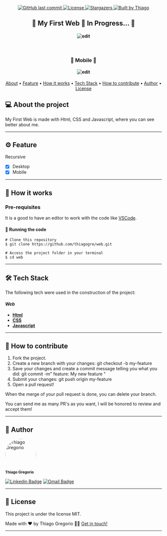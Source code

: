 <p align="center">
  <a href="https://github.com/thiagogre/web/commits/master">
    <img alt="GitHub last commit" src="https://img.shields.io/github/last-commit/thiagogre/web">
  </a>
    
   <a href="https://github.com/thiagogre/web/blob/master/LICENSE">
   	<img alt="License" src="https://img.shields.io/badge/license-MIT-brightgreen">
   </a>

   <a href="https://github.com/thiagogre/web/stargazers">
    <img alt="Stargazers" src="https://img.shields.io/github/stars/thiagogre/web?style=social">
  </a>

  <a href="https://www.linkedin.com/in/thiagogre/">
    <img alt="Built by Thiago" src="https://img.shields.io/badge/built%20by-Thiago%20Gregorio-%237519C1">
  </a>
</p>

<h2 align="center"> 
	🚧 My First Web 🚧 In Progress... 🚀
</h2>
<h4 align="center">
	  <img alt="edit" title="#MyWeb" src="./img/web.gif" style="max-width: 100%;">
</h4>
</br>
<h3 align="center"> 
	🚀 Mobile 🚀
</h3>
<h4 align="center">
	  <img alt="edit" title="#MyWeb" src="./img/mobile.gif" style="max-width: 60%;">
</h4>

<p align="center">
 <a href="#-about-the-project">About</a> •
 <a href="#%EF%B8%8F-Feature">Feature</a> •
 <a href="#-how-it-works">How it works</a> • 
 <a href="#-tech-stack">Tech Stack</a> • 
 <a href="#-how-to-contribute">How to contribute</a> • 
 <a href="#-author">Author</a> • 
 <a href="#user-content--license">License</a>
</p>


## 💻 About the project

My First Web is made with Html, CSS and Javascript, where you can see better about me. 

---

## ⚙️ Feature
Recursive
- [x] Desktop
- [x] Mobile

---

## 🚀 How it works

### Pre-requisites

It is a good to have an editor to work with the code like [VSCode](https://code.visualstudio.com/).


#### 🧭 Running the code

```
# Clone this repository
$ git clone https://github.com/thiagogre/web.git

# Access the project folder in your terminal
$ cd web
```
---

## 🛠 Tech Stack

The following tech were used in the construction of the project:

#### *Web*
-   **[Html](https://www.w3schools.com/html/)**
-   **[CSS](https://www.w3schools.com/css/)**
-   **[Javascript](https://www.w3schools.com/js/)**

---

## 💪 How to contribute

1. Fork the project.
2. Create a new branch with your changes: git checkout -b my-feature
3. Save your changes and create a commit message telling you what you did: git commit -m" feature: My new feature "
4. Submit your changes: git push origin my-feature
5. Open a pull request!

When the merge of your pull request is done, you can delete your branch.

You can send me as many PR's as you want, I will be honored to review and accept them!

---

## 🦸 Author


 <img style="border-radius: 50%;" src="https://avatars0.githubusercontent.com/u/66977846?s=400&u=bf215d9d41feee6c46c7edb210c8e2b26e9659a0&v=4" width="100px;" alt="Thiago Gregorio"/>
 <br />
 <sub><b>Thiago Gregorio</b></sub>
 <br />

[![Linkedin Badge](https://img.shields.io/badge/-Thiago-blue?style=flat-square&logo=Linkedin&logoColor=white&link=https://www.linkedin.com/in/thiagogre/)](https://www.linkedin.com/in/thiagogre/) 
[![Gmail Badge](https://img.shields.io/badge/-thiagoluiz_16@hotmail.com-c14438?style=flat-square&logo=Gmail&logoColor=white&link=mailto:thiagoluiz_16@hotmail.com)](mailto:thiagoluiz_16@hotmail.com)

---

## 📝 License

This project is under the license MIT.

Made with ❤️ by Thiago Gregorio 👋🏽 [Get in touch!](https://www.linkedin.com/in/ThiagoLuizGregorio/)

---
